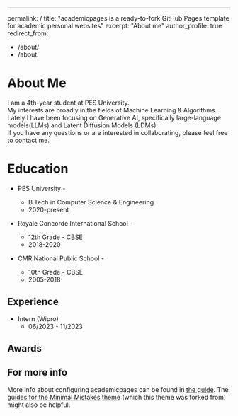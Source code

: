 ---
permalink: /
title: "academicpages is a ready-to-fork GitHub Pages template for academic personal websites"
excerpt: "About me"
author_profile: true
redirect_from: 
  - /about/
  - /about.
  
About Me
======
  I am a 4th-year student at PES University. <br>
  My interests are broadly in the fields of Machine Learning & Algorithms. <br>
  Lately I have been focusing on Generative AI, specifically large-language models(LLMs) and Latent Diffusion Models (LDMs). <br>
  If you have any questions or are interested in collaborating, please feel free to contact me.

Education
======

* PES University -
  * B.Tech in Computer Science & Engineering
  * 2020-present

* Royale Concorde International School -
  * 12th Grade - CBSE
  * 2018-2020

* CMR National Public School -
  * 10th Grade - CBSE
  * 2005-2018

Experience
------
* Intern (Wipro)
  * 06/2023 - 11/2023

Awards
------


For more info
------
More info about configuring academicpages can be found in [the guide](https://academicpages.github.io/markdown/). The [guides for the Minimal Mistakes theme](https://mmistakes.github.io/minimal-mistakes/docs/configuration/) (which this theme was forked from) might also be helpful.

